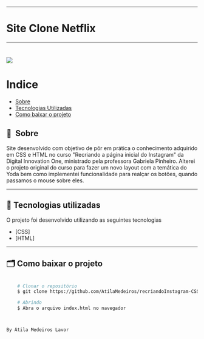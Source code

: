 

---
# Site Clone Netflix
---

<h1>
    <img src="https://github.com/AtilaMedeiros/recriandoNetflix-css-html-JavaScript/blob/main/img/video.gif">
</h1>



# Indice

- [Sobre](#-sobre)
- [Tecnologias Utilizadas](#-tecnologias-utilizadas)
- [Como baixar o projeto](#-como-baixar-o-projeto)

## 🔖&nbsp; Sobre

Site desenvolvido com objetivo de pôr em prática o conhecimento adquirido em CSS e HTML no curso "Recriando a página inicial do Instagram" da Digital Innovation One, ministrado pela professora Gabriela Pinheiro. Alterei o projeto original do curso para fazer um novo layout com a temática do Yoda bem como implementei funcionalidade para realçar os botões, quando passamos o mouse sobre eles.



---

## 🚀 Tecnologias utilizadas

O projeto foi desenvolvido utilizando as seguintes tecnologias

- [CSS]
- [HTML]


---

## 🗂 Como baixar o projeto

```bash

    # Clonar o repositório
    $ git clone https://github.com/AtilaMedeiros/recriandoInstagram-CSS-HTML.git

    # Abrindo
    $ Abra o arquivo index.html no navegador



By Átila Medeiros Lavor

